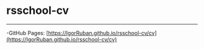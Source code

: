 # rsschool-cv

---

-GitHub Pages: [https://IgorRuban.github.io/rsschool-cv/cv](https://IgorRuban.github.io/rsschool-cv/cv)
